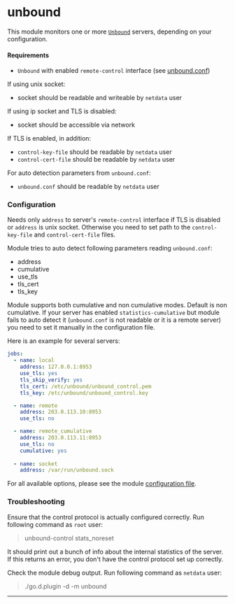 # unbound

This module monitors one or more [`Unbound`](https://nlnetlabs.nl/projects/unbound/about/) servers, depending on your configuration.

#### Requirements

-   `Unbound` with enabled `remote-control` interface (see [unbound.conf](https://nlnetlabs.nl/documentation/unbound/unbound.conf))

If using unix socket:

-  socket should be readable and writeable by `netdata` user

If using ip socket and TLS is disabled:

-  socket should be accessible via network

If TLS is enabled, in addition:

-  `control-key-file` should be readable by `netdata` user
-  `control-cert-file` should be readable by `netdata` user

For auto detection parameters from `unbound.conf`:

-  `unbound.conf` should be readable by `netdata` user  


### Configuration

Needs only `address` to server's `remote-control` interface if TLS is disabled or `address` is unix socket.
Otherwise you need to set path to the `control-key-file` and `control-cert-file` files.

Module tries to auto detect following parameters reading `unbound.conf`:
  - address
  - cumulative
  - use_tls
  - tls_cert
  - tls_key

Module supports both cumulative and non cumulative modes. Default is non cumulative. If your server has enabled 
`statistics-cumulative` but module fails to auto detect it (`unbound.conf` is not readable or it is a remote server) 
you need to set it manually in the configuration file. 

Here is an example for several servers:

```yaml
jobs:
  - name: local
    address: 127.0.0.1:8953
    use_tls: yes
    tls_skip_verify: yes
    tls_cert: /etc/unbound/unbound_control.pem
    tls_key: /etc/unbound/unbound_control.key

  - name: remote
    address: 203.0.113.10:8953
    use_tls: no

  - name: remote_cumulative
    address: 203.0.113.11:8953
    use_tls: no
    cumulative: yes
      
  - name: socket
    address: /var/run/unbound.sock
```
 
For all available options, please see the module [configuration file](https://github.com/netdata/go.d.plugin/blob/master/config/go.d/unbound.conf).


### Troubleshooting 
Ensure that the control protocol is actually configured correctly.
Run following command as `root` user:
> unbound-control stats_noreset

It should print out a bunch of info about the internal statistics of the server.
If this returns an error, you don't have the control protocol set up correctly.

Check the module debug output.
Run following command as `netdata` user:

> ./go.d.plugin -d -m unbound

---

